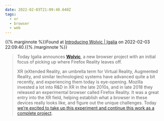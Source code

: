 ```yaml
---
date: 2022-02-03T21:09:40.640Z
tags:
  - xr
  - browser
  - web
---
```

{{% marginnote %}}Found at [Introducing Wolvic | Igalia](https://www.igalia.com/2022/02/03/Introducing-Wolvic.html) on 2022-02-03 22:09:40.{{% /marginnote %}}

> Today Igalia announces [**Wolvic**](https://wolvic.com), a new browser project with an initial focus of picking up where Firefox Reality leaves off.
>
> XR (eXtended Reality, an umbrella term for Virtual Reality, Augmented Reality, and similar technologies) systems have advanced quite a bit recently, and experiencing them today is eye-opening. Mozilla invested a lot into R&D in XR in the late 2010s, and in late 2018 they released an experimental browser called Firefox Reality. It was a great entry into the XR field, helping establish what a browser in these devices really looks like, and figure out the unique challenges. Today [we’re excited to take up this experiment and continue this work as a complete project](https://blog.mozilla.org/mozilla/update-on-firefox-reality/).

